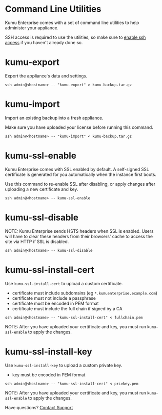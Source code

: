 # Command Line Utilities

Kumu Enterprise comes with a set of command line utilities to help administer
your appliance.

SSH access is required to use the utilities, so make sure to
<a href="ssh-access.md">enable ssh access</a> if you haven't
already done so.

# kumu-export

Export the appliance's data and settings.

```
ssh admin@<hostname> -- "kumu-export" > kumu-backup.tar.gz
```

# kumu-import

Import an existing backup into a fresh appliance.

Make sure you have uploaded your license before running this command.

```
ssh admin@<hostname> -- "kumu-import" < kumu-backup.tar.gz
```

# kumu-ssl-enable

Kumu Enterprise comes with SSL enabled by default. A self-signed SSL certificate is
generated for you automatically when the instance first boots.

Use this command to re-enable SSL after disabling, or apply changes after uploading
a new certificate and key.

```
ssh admin@<hostname> -- kumu-ssl-enable
```

# kumu-ssl-disable

NOTE: Kumu Enterprise sends HSTS headers when SSL is enabled. Users will have to clear
these headers from their browsers' cache to access the site via HTTP if SSL is disabled.

```
ssh admin@<hostname> -- kumu-ssl-disable
```

# kumu-ssl-install-cert

Use `kumu-ssl-install-cert` to upload a custom certificate.

- certificate must include subdomains (eg `*.kumuenterprise.example.com`)
- certificate must not include a passphrase
- certificate must be encoded in PEM format
- certificate must include the full chain if signed by a CA

```
ssh admin@<hostname> -- "kumu-ssl-install-cert" < fullchain.pem
```

NOTE: After you have uploaded your certificate and key, you must run
`kumu-ssl-enable` to apply the changes.

# kumu-ssl-install-key

Use `kumu-ssl-install-key` to upload a custom private key.

- key must be encoded in PEM format

```
ssh admin@<hostname> -- "kumu-ssl-install-cert" < privkey.pem
```

NOTE: After you have uploaded your certificate and key, you must run
`kumu-ssl-enable` to apply the changes.

<footer class="page-footer">
  <div class="next">Have questions? <a href="mailto:enterprise@kumu.io">Contact Support</a></div>
</footer>

